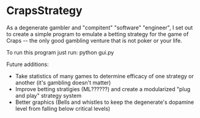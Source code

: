 # CrapsStrategy


As a degenerate gambler and "compitent" "software" "engineer", I set out to create a simple program to emulate a betting strategy for the game of Craps -- the only good gambling venture that is not poker or your life. 

To run this program just run: python gui.py 

Future additions:
  * Take statistics of many games to determine efficacy of one strategy or another (it's gambling doesn't matter)
  * Improve betting stratigies (ML??????) and create a modularized "plug and play" strategy system
  * Better graphics (Bells and whistles to keep the degenerate's dopamine level from falling below critical levels)

